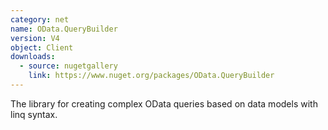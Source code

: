 ```yaml
---
category: net
name: OData.QueryBuilder
version: V4
object: Client
downloads:
  - source: nugetgallery
    link: https://www.nuget.org/packages/OData.QueryBuilder
---
```

The library for creating complex OData queries based on data models with linq syntax.